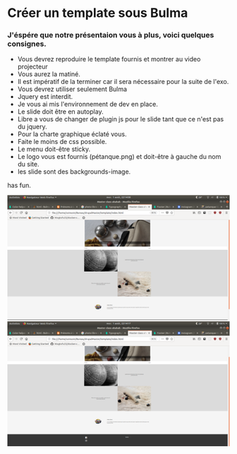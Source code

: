 # Créer un template sous Bulma

### J'éspére que notre présentaion vous à plus, voici quelques consignes.

- Vous devrez reproduire le template fournis et montrer au video projecteur
- Vous aurez la matiné.
- Il est impératif de la terminer car il sera nécessaire pour la suite de l'exo.
- Vous devrez utiliser seulement Bulma
- Jquery est interdit.
- Je vous ai mis l'environnement de dev en place.
- Le slide doit être en autoplay.
- Libre a vous de changer de plugin js pour le slide tant que ce n'est pas du jquery.
- Pour la charte graphique éclaté vous.
- Faite le moins de css possible.
- Le menu doit-être sticky.
- Le logo vous est fournis (pétanque.png) et doit-être à gauche du nom du site.
- les slide sont des backgrounds-image.

has fun.

![picture](pngTemplate/haut.png)
![picture](pngTemplate/bas.png)